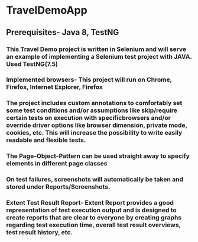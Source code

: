 # TravelDemoApp
## Prerequisites- Java 8, TestNG
### This Travel Demo  project is written in Selenium and will serve an example of implementing a Selenium test project with JAVA. Used TestNG(7.5)
### Implemented browsers-  This project will run on Chrome, Firefox, Internet Explorer, Firefox
### The project includes custom annotations to comfortably set some test conditions and/or assumptions like skip/require certain tests on execution with specificbrowsers  and/or override driver options like browser dimension, private mode, cookies, etc. This will increase the possibility to write easily readable and flexible tests.
### The Page-Object-Pattern can be used straight away to specify elements in different page classes
### On test failures, screenshots will automatically be taken and stored under Reports/Screenshots.
### Extent Test Result Report- Extent Report provides a good representation of test execution output and is designed to create reports that are clear to everyone by creating graphs regarding test execution time, overall test result overviews, test result history, etc.
